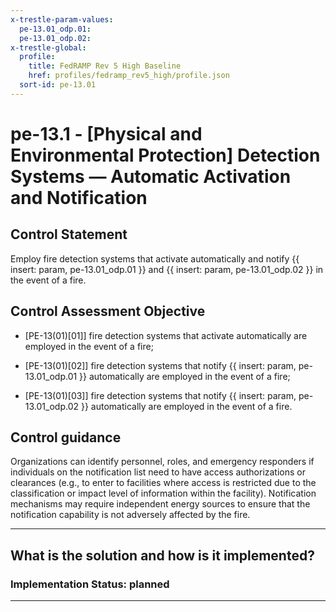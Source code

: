 ```yaml
---
x-trestle-param-values:
  pe-13.01_odp.01:
  pe-13.01_odp.02:
x-trestle-global:
  profile:
    title: FedRAMP Rev 5 High Baseline
    href: profiles/fedramp_rev5_high/profile.json
  sort-id: pe-13.01
---
```


# pe-13.1 - \[Physical and Environmental Protection\] Detection Systems — Automatic Activation and Notification

## Control Statement

Employ fire detection systems that activate automatically and notify {{ insert: param, pe-13.01_odp.01 }} and {{ insert: param, pe-13.01_odp.02 }} in the event of a fire.

## Control Assessment Objective

- \[PE-13(01)[01]\] fire detection systems that activate automatically are employed in the event of a fire;

- \[PE-13(01)[02]\] fire detection systems that notify {{ insert: param, pe-13.01_odp.01 }} automatically are employed in the event of a fire;

- \[PE-13(01)[03]\] fire detection systems that notify {{ insert: param, pe-13.01_odp.02 }} automatically are employed in the event of a fire.

## Control guidance

Organizations can identify personnel, roles, and emergency responders if individuals on the notification list need to have access authorizations or clearances (e.g., to enter to facilities where access is restricted due to the classification or impact level of information within the facility). Notification mechanisms may require independent energy sources to ensure that the notification capability is not adversely affected by the fire.

______________________________________________________________________

## What is the solution and how is it implemented?

<!-- For implementation status enter one of: implemented, partial, planned, alternative, not-applicable -->

<!-- Note that the list of rules under ### Rules: is read-only and changes will not be captured after assembly to JSON -->

<!-- Add control implementation description here for control: pe-13.1 -->

### Implementation Status: planned

______________________________________________________________________
